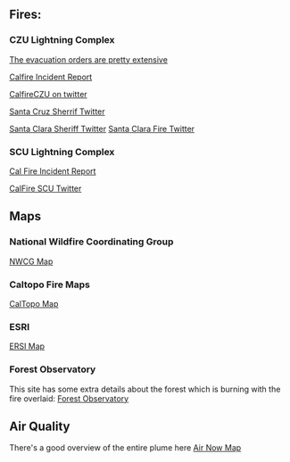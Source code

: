 ## Fires: 

### CZU Lightning Complex

[The evacuation orders are pretty extensive](https://storymaps.arcgis.com/stories/f0121f7f2f0941afb3ed70529b2cee75?cover=false)

[Calfire Incident Report](https://www.fire.ca.gov/incidents/2020/8/17/czu-lightning-complex/)

[CalfireCZU on twitter](https://twitter.com/CALFIRECZU)

[Santa Cruz Sherrif Twitter](https://twitter.com/sccfiredept)

[Santa Clara Sheriff Twitter](https://twitter.com/SCCoSheriff)
[Santa Clara Fire Twitter](https://twitter.com/sccfiredept)


### SCU Lightning Complex

[Cal Fire Incident Report](https://www.fire.ca.gov/incidents/2020/8/18/scu-lightning-complex/)


[CalFire SCU Twitter](https://twitter.com/calfireSCU)



## Maps


### National Wildfire Coordinating Group

[NWCG Map](https://maps.nwcg.gov/sa/#/%3F/%3F/37.0235/-121.9254/10)

### Caltopo Fire Maps

[CalTopo Map](https://caltopo.com/map.html#ll=37.22486,-121.89743&z=10&b=mbt&a=modis_mp)


### ESRI

[ERSI Map](https://arcg.is/15fjK4)

### Forest Observatory

This site has some extra details about the forest which is burning with the fire overlaid: [Forest Observatory](https://forestobservatory.com/)


## Air Quality

There's a good overview of the entire plume here
[Air Now Map](https://fire.airnow.gov/)
